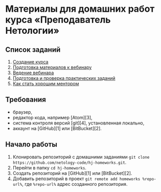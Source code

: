 # Материалы для домашних работ курса «Преподаватель Нетологии»

## Список заданий

1. [Создание курса](./course/)
2. [Подготовка материалов к вебинару](./manuals/)
3. [Ведение вебинара](./webinar/)
4. [Подготовка и проверка практических заданий](./assignments/)
5. [Как стать хорошим ментором](./mentor/)

## Требования

+ браузер,
+ редактор кода, например [Atom][3],
+ система контроля версий [git][4], установленная локально,
+ аккаунт на [GitHub][1] или [BitBucket][2].

## Начало работы

1. Клонировать репозиторий с домашними заданиями `git clone https://github.com/netology-code/hj-homeworks.git`.
2. Перейти в папку `cd hj-homeworks`.
3. Создать репозиторий на [GitHub][1] или [BitBucket][2].
4. Добавить репозиторий в проект `git remote add homeworks %repo-url%`, где `%repo-url%` адрес созданного репозитория.
